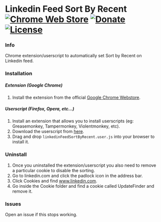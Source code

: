 # Linkedin Feed Sort By Recent [![Chrome Web Store](https://img.shields.io/chrome-web-store/v/#.svg)](#) [![Donate](https://img.shields.io/badge/paypal-donate-179BD7.svg)](https://www.paypal.me/dviolante) [![License](https://img.shields.io/badge/license-MIT-lightgrey.svg)](https://en.wikipedia.org/wiki/MIT_License)

### Info
Chrome extension/userscript to automatically set Sort by Recent on Linkedin feed.

### Installation
##### Extension (Google Chrome)
1. Install the extension from the official [Google Chrome Webstore](#).

##### Userscript (Firefox, Opera, etc...)
1. Install an extension that allows you to install userscripts (eg: Greasemonkey, Tampermonkey, Violentmonkey, etc).
2. Download the userscript from [here](https://github.com/DavideViolante/Linkedin-Feed-Sort-By-Recent/raw/master/Userscript/linkedinFeedSortByRecent.user.js).
3. Drag and drop `linkedinFeedSortByRecent.user.js` into your browser to install it.
 
### Uninstall
1. Once you uninstalled the extension/userscript you also need to remove a particular cookie to disable the sorting.
2. Go to linkedin.com and click the padlock icon in the address bar.
3. Click Cookies and find www.linkedin.com.
4. Go inside the Cookie folder and find a cookie called UpdateFinder and remove it.

### Issues
Open an issue if this stops working.
